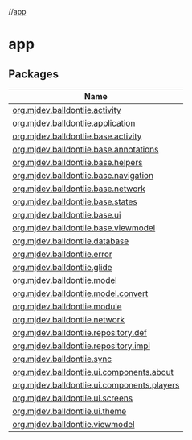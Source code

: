 //[app](index.md)

# app

## Packages

| Name |
|---|
| [org.mjdev.balldontlie.activity](app/org.mjdev.balldontlie.activity/index.md) |
| [org.mjdev.balldontlie.application](app/org.mjdev.balldontlie.application/index.md) |
| [org.mjdev.balldontlie.base.activity](app/org.mjdev.balldontlie.base.activity/index.md) |
| [org.mjdev.balldontlie.base.annotations](app/org.mjdev.balldontlie.base.annotations/index.md) |
| [org.mjdev.balldontlie.base.helpers](app/org.mjdev.balldontlie.base.helpers/index.md) |
| [org.mjdev.balldontlie.base.navigation](app/org.mjdev.balldontlie.base.navigation/index.md) |
| [org.mjdev.balldontlie.base.network](app/org.mjdev.balldontlie.base.network/index.md) |
| [org.mjdev.balldontlie.base.states](app/org.mjdev.balldontlie.base.states/index.md) |
| [org.mjdev.balldontlie.base.ui](app/org.mjdev.balldontlie.base.ui/index.md) |
| [org.mjdev.balldontlie.base.viewmodel](app/org.mjdev.balldontlie.base.viewmodel/index.md) |
| [org.mjdev.balldontlie.database](app/org.mjdev.balldontlie.database/index.md) |
| [org.mjdev.balldontlie.error](app/org.mjdev.balldontlie.error/index.md) |
| [org.mjdev.balldontlie.glide](app/org.mjdev.balldontlie.glide/index.md) |
| [org.mjdev.balldontlie.model](app/org.mjdev.balldontlie.model/index.md) |
| [org.mjdev.balldontlie.model.convert](app/org.mjdev.balldontlie.model.convert/index.md) |
| [org.mjdev.balldontlie.module](app/org.mjdev.balldontlie.module/index.md) |
| [org.mjdev.balldontlie.network](app/org.mjdev.balldontlie.network/index.md) |
| [org.mjdev.balldontlie.repository.def](app/org.mjdev.balldontlie.repository.def/index.md) |
| [org.mjdev.balldontlie.repository.impl](app/org.mjdev.balldontlie.repository.impl/index.md) |
| [org.mjdev.balldontlie.sync](app/org.mjdev.balldontlie.sync/index.md) |
| [org.mjdev.balldontlie.ui.components.about](app/org.mjdev.balldontlie.ui.components.about/index.md) |
| [org.mjdev.balldontlie.ui.components.players](app/org.mjdev.balldontlie.ui.components.players/index.md) |
| [org.mjdev.balldontlie.ui.screens](app/org.mjdev.balldontlie.ui.screens/index.md) |
| [org.mjdev.balldontlie.ui.theme](app/org.mjdev.balldontlie.ui.theme/index.md) |
| [org.mjdev.balldontlie.viewmodel](app/org.mjdev.balldontlie.viewmodel/index.md) |
